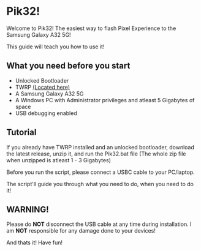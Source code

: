 # Pik32!

Welcome to Pik32! The easiest way to flash Pixel Experience to the Samsung Galaxy A32 5G!

This guide will teach you how to use it!

## What you need before you start

- Unlocked Bootloader
- TWRP [(Located here)](https://forum.xda-developers.com/t/recovery-unofficial-twrp-for-galaxy-a32-5g-mediatek.4286631/)
- A Samsung Galaxy A32 5G
- A Windows PC with Administrator privileges and atleast 5 Gigabytes of space
- USB debugging enabled

## Tutorial

If you already have TWRP installed and an unlocked bootloader, download the latest release, unzip it, and run the Pik32.bat file (The whole zip file when unzipped is atleast 1 - 3 Gigabytes)

Before you run the script, please connect a USBC cable to your PC/laptop.

The script'll guide you through what you need to do, when you need to do it!

## WARNING!

Please do **NOT** disconnect the USB cable at any time during installation. I am **NOT** responsible for any damage done to your devices!

And thats it! Have fun!
